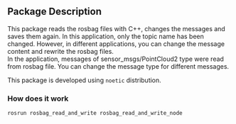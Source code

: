 ## Package Description
This package reads the rosbag files with C++, changes the messages and saves them again. In this application, only the topic name has been changed. However, in different applications, you can change the message content and rewrite the rosbag files. </br>
In the application, messages of sensor_msgs/PointCloud2 type were read from rosbag file. You can change the message type for different messages. </br>

This package is developed using ```noetic``` distribution.

### How does it work
``` rosrun rosbag_read_and_write rosbag_read_and_write_node ```
